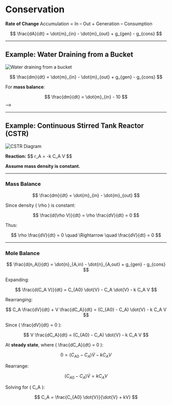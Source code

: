 # Conservation

**Rate of Change** Accumulation = In – Out + Generation – Consumption

$$
\frac{dA}{dt} = \dot{m}_{in} - \dot{m}_{out} + g_{gen} - g_{cons}
$$

______________________________________________________________________

## **Example: Water Draining from a Bucket**

![Water draining from a bucket](./image.png)

$$
\frac{dm}{dt} = \dot{m}_{in} - \dot{m}_{out} + g_{gen} - g_{cons}
$$

For **mass balance**:

$$
\frac{dm}{dt} = \dot{m}_{in} - 10
$$ -->

______________________________________________________________________

## **Example: Continuous Stirred Tank Reactor (CSTR)**

![CSTR Diagram](./image.png)

**Reaction:** \$$
r_A = -k C_A V
$\$

**Assume mass density is constant.**

______________________________________________________________________

### **Mass Balance**

$$
\frac{dm}{dt} = \dot{m}_{in} - \dot{m}_{out}
$$

Since density ( \\rho ) is constant:

$$
\frac{d(\rho V)}{dt} = \rho \frac{dV}{dt} = 0
$$

Thus:

$$
\rho \frac{dV}{dt} = 0 \quad \Rightarrow \quad \frac{dV}{dt} = 0
$$

______________________________________________________________________

### **Mole Balance**

$$
\frac{d(n_A)}{dt} = \dot{n}_{A,in} - \dot{n}_{A,out} + g_{gen} - g_{cons}
$$

Expanding:

$$
\frac{d(C_A V)}{dt} = C_{A0} \dot{V} - C_A \dot{V} - k C_A V
$$

Rearranging:

$$
C_A \frac{dV}{dt} + V \frac{dC_A}{dt} = (C_{A0} - C_A) \dot{V} - k C_A V
$$

Since ( \\frac\{dV}\{dt} = 0 ):

$$
V \frac{dC_A}{dt} = (C_{A0} - C_A) \dot{V} - k C_A V
$$

At **steady state**, where ( \\frac\{dC_A}\{dt} = 0 ):

$$
0 = (C_{A0} - C_A) \dot{V} - k C_A V
$$

Rearrange:

$$
(C_{A0} - C_A) \dot{V} = k C_A V
$$

Solving for ( C_A ):

$$
C_A = \frac{C_{A0} \dot{V}}{\dot{V} + kV}
$$
